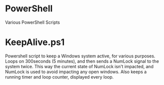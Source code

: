 # PowerShell
Various PowerShell Scripts


# KeepAlive.ps1
Powershell script to keep a Windows system active, for various purposes.
Loops on 300seconds (5 minutes), and then sends a NumLock signal to the system twice. This way the current state of NumLock isn't impacted, and NumLock is used to avoid impacting any open windows.
Also keeps a running timer and loop counter, displayed every loop.
